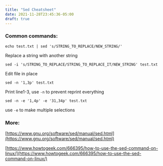 ```yaml
---
title: "Sed Cheatsheet"
date: 2021-11-28T23:45:36-05:00
draft: true
---
```


### Common commands:

`echo test.txt | sed 's/STRING_TO_REPLACE/NEW_STRING/'` 

Replace a string with another string

`sed -i 's/STRING_TO_REPLACE/STRING_TO_REPLACE_IT/NEW_STRING' test.txt`

Edit file in place

`sed -n '1,3p' test.txt` 

Print line1-3, use `-n` to prevent reprint everything

`sed -n -e '1,4p' -e '31,34p' test.txt`

use `-e` to make multiple selections

### More:

[https://www.gnu.org/software/sed/manual/sed.html](https://www.gnu.org/software/sed/manual/sed.html)

[https://www.howtogeek.com/666395/how-to-use-the-sed-command-on-linux/](https://www.howtogeek.com/666395/how-to-use-the-sed-command-on-linux/)